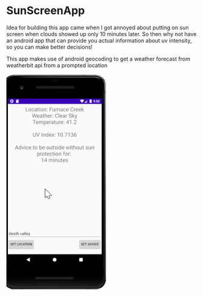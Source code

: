 # SunScreenApp

Idea for building this app came when I got annoyed about putting on sun screen when clouds showed up only 10 minutes later.
So then why not have an android app that can provide you actual information about uv intensity, so you can make better decisions!

This app makes use of android geocoding to get a weather forecast from weatherbit api from a prompted location

![alt text](screenshotsunscreenapp.png)
